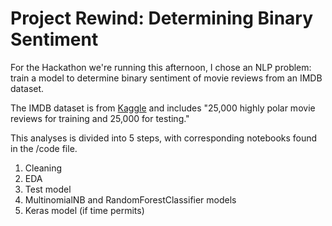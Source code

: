 # Project Rewind: Determining Binary Sentiment
For the Hackathon we're running this afternoon, I chose an NLP problem: train a model to determine binary sentiment of movie reviews from an IMDB dataset. 

The IMDB dataset is from [Kaggle](https://www.kaggle.com/lakshmi25npathi/imdb-dataset-of-50k-movie-reviews) and includes "25,000 highly polar movie reviews for training and 25,000 for testing." 

This analyses is divided into 5 steps, with corresponding notebooks found in the /code file.

 1. Cleaning
 2. EDA
 3. Test model
 4. MultinomialNB and RandomForestClassifier models
 5. Keras model (if time permits)
